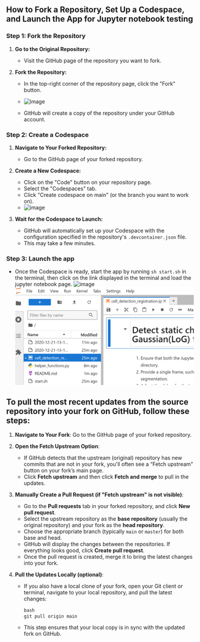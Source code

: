## How to Fork a Repository, Set Up a Codespace, and Launch the App for Jupyter notebook testing


### Step 1: Fork the Repository

1. **Go to the Original Repository:**
   - Visit the GitHub page of the repository you want to fork.

2. **Fork the Repository:**
   - In the top-right corner of the repository page, click the "Fork" button.
   - ![image](https://github.com/user-attachments/assets/b943b59c-8c7f-4e87-bbb5-96ec0c95f223)

   - GitHub will create a copy of the repository under your GitHub account.

### Step 2: Create a Codespace

1. **Navigate to Your Forked Repository:**
   - Go to the GitHub page of your forked repository.
2. **Create a New Codespace:**
   - Click on the "Code" button on your repository page.
   - Select the "Codespaces" tab.
   - Click "Create codespace on main" (or the branch you want to work on).
   - ![image](https://github.com/user-attachments/assets/3e4b2988-52b4-4ce0-99c9-b119556ae6ea)

3. **Wait for the Codespace to Launch:**
   - GitHub will automatically set up your Codespace with the configuration specified in the repository's `.devcontainer.json` file.
   - This may take a few minutes.

### Step 3: Launch the app

   - Once the Codespace is ready, start the app by running `sh start.sh` in the terminal, then click on the link displayed in the terminal and load the jupyter notebook page.
![image](https://github.com/user-attachments/assets/1459ae8b-897f-4f26-b2ec-99d6c8fe8581)
![alt text](image.png)

## To pull the most recent updates from the source repository into your fork on GitHub, follow these steps:

1. **Navigate to Your Fork**: Go to the GitHub page of your forked repository.

2. **Open the Fetch Upstream Option**:

   - If GitHub detects that the upstream (original) repository has new commits that are not in your fork, you'll often see a “Fetch upstream” button on your fork’s main page.
   - Click **Fetch upstream** and then click **Fetch and merge** to pull in the updates.

3. **Manually Create a Pull Request (if "Fetch upstream" is not visible)**:

   - Go to the **Pull requests** tab in your forked repository, and click **New pull request**.
   - Select the upstream repository as the **base repository** (usually the original repository) and your fork as the **head repository**.
   - Choose the appropriate branch (typically `main` or `master`) for both base and head.
   - GitHub will display the changes between the repositories. If everything looks good, click **Create pull request**.
   - Once the pull request is created, merge it to bring the latest changes into your fork.

4. **Pull the Updates Locally (optional)**:

   - If you also have a local clone of your fork, open your Git client or terminal, navigate to your local repository, and pull the latest changes:

     ```
     bash
     git pull origin main
     ```

   - This step ensures that your local copy is in sync with the updated fork on GitHub.

